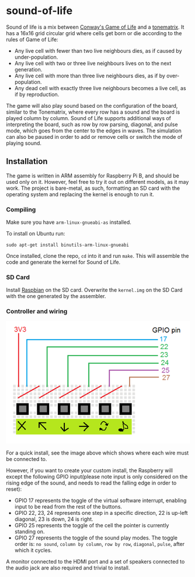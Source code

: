 # sound-of-life

Sound of life is a mix between [Conway's Game of Life](https://en.wikipedia.org/wiki/Conway's_Game_of_Life) and a [tonematrix](http://tonematrix.audiotool.com/). It has a 16x16 grid circular grid where cells get born or die according to the rules of Game of Life:
 
* Any live cell with fewer than two live neighbours dies, as if caused by under-population.
* Any live cell with two or three live neighbours lives on to the next generation.
* Any live cell with more than three live neighbours dies, as if by over-population.
* Any dead cell with exactly three live neighbours becomes a live cell, as if by reproduction.

The game will also play sound based on the configuration of the board, similar to the Tonematrix, where every row has a sound and the board is played column by column. Sound of Life supports additional ways of interpreting the board, such as row by row parsing, diagonal, and pulse mode, which goes from the center to the edges in waves. The simulation can also be paused in order to add or remove cells or switch the mode of playing sound.

## Installation

The game is written in ARM assembly for Raspberry Pi B, and should be used only on it. However, feel free to try it out on different models, as it may work. The project is bare-metal, as such, formatting an SD card with the operating system and replacing the kernel is enough to run it.

### Compiling

Make sure you have `arm-linux-gnueabi-as` installed.

To install on Ubuntu run:
```
sudo apt-get install binutils-arm-linux-gnueabi
```

Once installed, clone the repo, `cd` into it and run `make`. 
This will assemble the code and generate the kernel for Sound of Life.

### SD Card

Install [Raspbian](https://www.raspberrypi.org/downloads/raspbian/) on the SD card. 
Overwrite the `kernel.img` on the SD Card with the one generated by the assembler.

### Controller and wiring

![Controller setup](https://raw.githubusercontent.com/ImperialGroup29-2016/sound-of-life/master/images/bread.png "Controller setup")

For a quick install, see the image above which shows where each wire must be connected to.

However, if you want to create your custom install, the Raspberry will except the following GPIO input(please note input is only considered on the rising edge of the sound, and needs to read the falling edge in order to reset):

* GPIO 17 represents the toggle of the virtual software interrupt, enabling input to be read from the rest of the buttons.
* GPIO 22, 23, 24 represents one step in a specific direction, 22 is up-left diagonal, 23 is down, 24 is right.
* GPIO 25 represents the toggle of the cell the pointer is currently standing on.
* GPIO 27 represents the toggle of the sound play modes. The toggle order is: `no sound`, `column by column`, `row by row`, `diagonal`, `pulse`, after which it cycles.

A monitor connected to the HDMI port and a set of speakers connected to the audio jack are also required and trivial to install.

